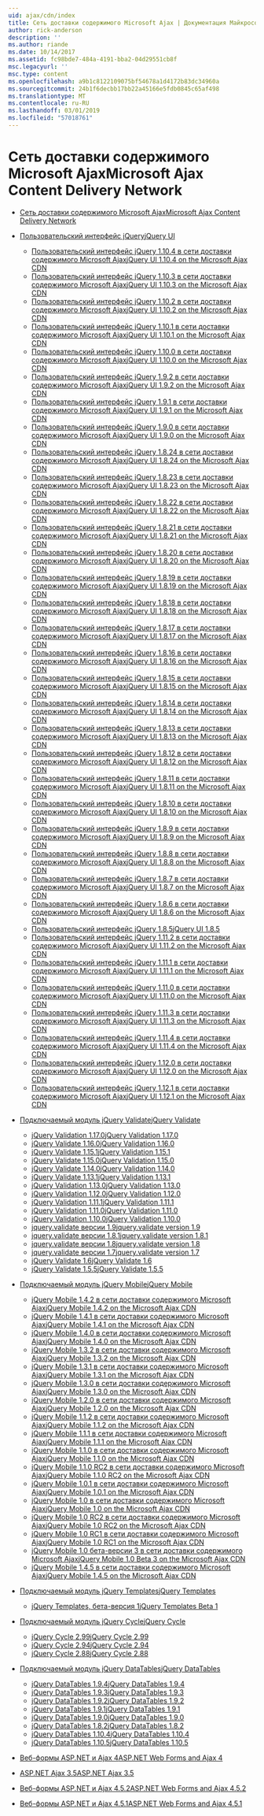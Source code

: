 ```yaml
---
uid: ajax/cdn/index
title: Сеть доставки содержимого Microsoft Ajax | Документация Майкрософт
author: rick-anderson
description: ''
ms.author: riande
ms.date: 10/14/2017
ms.assetid: fc98bde7-484a-4191-bba2-04d29551cb8f
msc.legacyurl: ''
msc.type: content
ms.openlocfilehash: a9b1c8122109075bf54678a1d4172b83dc34960a
ms.sourcegitcommit: 24b1f6decbb17bb22a45166e5fdb0845c65af498
ms.translationtype: MT
ms.contentlocale: ru-RU
ms.lasthandoff: 03/01/2019
ms.locfileid: "57018761"
---
```

<a name="microsoft-ajax-content-delivery-network"></a><span data-ttu-id="5c8ae-102">Сеть доставки содержимого Microsoft Ajax</span><span class="sxs-lookup"><span data-stu-id="5c8ae-102">Microsoft Ajax Content Delivery Network</span></span>
====================
- [<span data-ttu-id="5c8ae-103">Сеть доставки содержимого Microsoft Ajax</span><span class="sxs-lookup"><span data-stu-id="5c8ae-103">Microsoft Ajax Content Delivery Network</span></span>](overview.md)
- [<span data-ttu-id="5c8ae-104">Пользовательский интерфейс jQuery</span><span class="sxs-lookup"><span data-stu-id="5c8ae-104">jQuery UI</span></span>](jquery-ui/index.md)

    - [<span data-ttu-id="5c8ae-105">Пользовательский интерфейс jQuery 1.10.4 в сети доставки содержимого Microsoft Ajax</span><span class="sxs-lookup"><span data-stu-id="5c8ae-105">jQuery UI 1.10.4 on the Microsoft Ajax CDN</span></span>](jquery-ui/cdnjqueryui1104.md)
    - [<span data-ttu-id="5c8ae-106">Пользовательский интерфейс jQuery 1.10.3 в сети доставки содержимого Microsoft Ajax</span><span class="sxs-lookup"><span data-stu-id="5c8ae-106">jQuery UI 1.10.3 on the Microsoft Ajax CDN</span></span>](jquery-ui/cdnjqueryui1103.md)
    - [<span data-ttu-id="5c8ae-107">Пользовательский интерфейс jQuery 1.10.2 в сети доставки содержимого Microsoft Ajax</span><span class="sxs-lookup"><span data-stu-id="5c8ae-107">jQuery UI 1.10.2 on the Microsoft Ajax CDN</span></span>](jquery-ui/cdnjqueryui1102.md)
    - [<span data-ttu-id="5c8ae-108">Пользовательский интерфейс jQuery 1.10.1 в сети доставки содержимого Microsoft Ajax</span><span class="sxs-lookup"><span data-stu-id="5c8ae-108">jQuery UI 1.10.1 on the Microsoft Ajax CDN</span></span>](jquery-ui/cdnjqueryui1101.md)
    - [<span data-ttu-id="5c8ae-109">Пользовательский интерфейс jQuery 1.10.0 в сети доставки содержимого Microsoft Ajax</span><span class="sxs-lookup"><span data-stu-id="5c8ae-109">jQuery UI 1.10.0 on the Microsoft Ajax CDN</span></span>](jquery-ui/cdnjqueryui1100.md)
    - [<span data-ttu-id="5c8ae-110">Пользовательский интерфейс jQuery 1.9.2 в сети доставки содержимого Microsoft Ajax</span><span class="sxs-lookup"><span data-stu-id="5c8ae-110">jQuery UI 1.9.2 on the Microsoft Ajax CDN</span></span>](jquery-ui/cdnjqueryui192.md)
    - [<span data-ttu-id="5c8ae-111">Пользовательский интерфейс jQuery 1.9.1 в сети доставки содержимого Microsoft Ajax</span><span class="sxs-lookup"><span data-stu-id="5c8ae-111">jQuery UI 1.9.1 on the Microsoft Ajax CDN</span></span>](jquery-ui/cdnjqueryui191.md)
    - [<span data-ttu-id="5c8ae-112">Пользовательский интерфейс jQuery 1.9.0 в сети доставки содержимого Microsoft Ajax</span><span class="sxs-lookup"><span data-stu-id="5c8ae-112">jQuery UI 1.9.0 on the Microsoft Ajax CDN</span></span>](jquery-ui/cdnjqueryui190.md)
    - [<span data-ttu-id="5c8ae-113">Пользовательский интерфейс jQuery 1.8.24 в сети доставки содержимого Microsoft Ajax</span><span class="sxs-lookup"><span data-stu-id="5c8ae-113">jQuery UI 1.8.24 on the Microsoft Ajax CDN</span></span>](jquery-ui/cdnjqueryui1824.md)
    - [<span data-ttu-id="5c8ae-114">Пользовательский интерфейс jQuery 1.8.23 в сети доставки содержимого Microsoft Ajax</span><span class="sxs-lookup"><span data-stu-id="5c8ae-114">jQuery UI 1.8.23 on the Microsoft Ajax CDN</span></span>](jquery-ui/cdnjqueryui1823.md)
    - [<span data-ttu-id="5c8ae-115">Пользовательский интерфейс jQuery 1.8.22 в сети доставки содержимого Microsoft Ajax</span><span class="sxs-lookup"><span data-stu-id="5c8ae-115">jQuery UI 1.8.22 on the Microsoft Ajax CDN</span></span>](jquery-ui/cdnjqueryui1822.md)
    - [<span data-ttu-id="5c8ae-116">Пользовательский интерфейс jQuery 1.8.21 в сети доставки содержимого Microsoft Ajax</span><span class="sxs-lookup"><span data-stu-id="5c8ae-116">jQuery UI 1.8.21 on the Microsoft Ajax CDN</span></span>](jquery-ui/cdnjqueryui1821.md)
    - [<span data-ttu-id="5c8ae-117">Пользовательский интерфейс jQuery 1.8.20 в сети доставки содержимого Microsoft Ajax</span><span class="sxs-lookup"><span data-stu-id="5c8ae-117">jQuery UI 1.8.20 on the Microsoft Ajax CDN</span></span>](jquery-ui/cdnjqueryui1820.md)
    - [<span data-ttu-id="5c8ae-118">Пользовательский интерфейс jQuery 1.8.19 в сети доставки содержимого Microsoft Ajax</span><span class="sxs-lookup"><span data-stu-id="5c8ae-118">jQuery UI 1.8.19 on the Microsoft Ajax CDN</span></span>](jquery-ui/cdnjqueryui1819.md)
    - [<span data-ttu-id="5c8ae-119">Пользовательский интерфейс jQuery 1.8.18 в сети доставки содержимого Microsoft Ajax</span><span class="sxs-lookup"><span data-stu-id="5c8ae-119">jQuery UI 1.8.18 on the Microsoft Ajax CDN</span></span>](jquery-ui/cdnjqueryui1818.md)
    - [<span data-ttu-id="5c8ae-120">Пользовательский интерфейс jQuery 1.8.17 в сети доставки содержимого Microsoft Ajax</span><span class="sxs-lookup"><span data-stu-id="5c8ae-120">jQuery UI 1.8.17 on the Microsoft Ajax CDN</span></span>](jquery-ui/cdnjqueryui1817.md)
    - [<span data-ttu-id="5c8ae-121">Пользовательский интерфейс jQuery 1.8.16 в сети доставки содержимого Microsoft Ajax</span><span class="sxs-lookup"><span data-stu-id="5c8ae-121">jQuery UI 1.8.16 on the Microsoft Ajax CDN</span></span>](jquery-ui/cdnjqueryui1816.md)
    - [<span data-ttu-id="5c8ae-122">Пользовательский интерфейс jQuery 1.8.15 в сети доставки содержимого Microsoft Ajax</span><span class="sxs-lookup"><span data-stu-id="5c8ae-122">jQuery UI 1.8.15 on the Microsoft Ajax CDN</span></span>](jquery-ui/cdnjqueryui1815.md)
    - [<span data-ttu-id="5c8ae-123">Пользовательский интерфейс jQuery 1.8.14 в сети доставки содержимого Microsoft Ajax</span><span class="sxs-lookup"><span data-stu-id="5c8ae-123">jQuery UI 1.8.14 on the Microsoft Ajax CDN</span></span>](jquery-ui/cdnjqueryui1814.md)
    - [<span data-ttu-id="5c8ae-124">Пользовательский интерфейс jQuery 1.8.13 в сети доставки содержимого Microsoft Ajax</span><span class="sxs-lookup"><span data-stu-id="5c8ae-124">jQuery UI 1.8.13 on the Microsoft Ajax CDN</span></span>](jquery-ui/cdnjqueryui1813.md)
    - [<span data-ttu-id="5c8ae-125">Пользовательский интерфейс jQuery 1.8.12 в сети доставки содержимого Microsoft Ajax</span><span class="sxs-lookup"><span data-stu-id="5c8ae-125">jQuery UI 1.8.12 on the Microsoft Ajax CDN</span></span>](jquery-ui/cdnjqueryui1812.md)
    - [<span data-ttu-id="5c8ae-126">Пользовательский интерфейс jQuery 1.8.11 в сети доставки содержимого Microsoft Ajax</span><span class="sxs-lookup"><span data-stu-id="5c8ae-126">jQuery UI 1.8.11 on the Microsoft Ajax CDN</span></span>](jquery-ui/cdnjqueryui1811.md)
    - [<span data-ttu-id="5c8ae-127">Пользовательский интерфейс jQuery 1.8.10 в сети доставки содержимого Microsoft Ajax</span><span class="sxs-lookup"><span data-stu-id="5c8ae-127">jQuery UI 1.8.10 on the Microsoft Ajax CDN</span></span>](jquery-ui/cdnjqueryui1910.md)
    - [<span data-ttu-id="5c8ae-128">Пользовательский интерфейс jQuery 1.8.9 в сети доставки содержимого Microsoft Ajax</span><span class="sxs-lookup"><span data-stu-id="5c8ae-128">jQuery UI 1.8.9 on the Microsoft Ajax CDN</span></span>](jquery-ui/cdnjqueryui189.md)
    - [<span data-ttu-id="5c8ae-129">Пользовательский интерфейс jQuery 1.8.8 в сети доставки содержимого Microsoft Ajax</span><span class="sxs-lookup"><span data-stu-id="5c8ae-129">jQuery UI 1.8.8 on the Microsoft Ajax CDN</span></span>](jquery-ui/cdnjqueryui188.md)
    - [<span data-ttu-id="5c8ae-130">Пользовательский интерфейс jQuery 1.8.7 в сети доставки содержимого Microsoft Ajax</span><span class="sxs-lookup"><span data-stu-id="5c8ae-130">jQuery UI 1.8.7 on the Microsoft Ajax CDN</span></span>](jquery-ui/cdnjqueryui187.md)
    - [<span data-ttu-id="5c8ae-131">Пользовательский интерфейс jQuery 1.8.6 в сети доставки содержимого Microsoft Ajax</span><span class="sxs-lookup"><span data-stu-id="5c8ae-131">jQuery UI 1.8.6 on the Microsoft Ajax CDN</span></span>](jquery-ui/cdnjqueryui186.md)
    - [<span data-ttu-id="5c8ae-132">Пользовательский интерфейс jQuery 1.8.5</span><span class="sxs-lookup"><span data-stu-id="5c8ae-132">jQuery UI 1.8.5</span></span>](jquery-ui/cdnjqueryui185.md)
    - [<span data-ttu-id="5c8ae-133">Пользовательский интерфейс jQuery 1.11.2 в сети доставки содержимого Microsoft Ajax</span><span class="sxs-lookup"><span data-stu-id="5c8ae-133">jQuery UI 1.11.2 on the Microsoft Ajax CDN</span></span>](jquery-ui/cdnjqueryui1112.md)
    - [<span data-ttu-id="5c8ae-134">Пользовательский интерфейс jQuery 1.11.1 в сети доставки содержимого Microsoft Ajax</span><span class="sxs-lookup"><span data-stu-id="5c8ae-134">jQuery UI 1.11.1 on the Microsoft Ajax CDN</span></span>](jquery-ui/cdnjqueryui1111.md)
    - [<span data-ttu-id="5c8ae-135">Пользовательский интерфейс jQuery 1.11.0 в сети доставки содержимого Microsoft Ajax</span><span class="sxs-lookup"><span data-stu-id="5c8ae-135">jQuery UI 1.11.0 on the Microsoft Ajax CDN</span></span>](jquery-ui/cdnjqueryui1110.md)
    - [<span data-ttu-id="5c8ae-136">Пользовательский интерфейс jQuery 1.11.3 в сети доставки содержимого Microsoft Ajax</span><span class="sxs-lookup"><span data-stu-id="5c8ae-136">jQuery UI 1.11.3 on the Microsoft Ajax CDN</span></span>](jquery-ui/cdnjqueryui1113.md)
    - [<span data-ttu-id="5c8ae-137">Пользовательский интерфейс jQuery 1.11.4 в сети доставки содержимого Microsoft Ajax</span><span class="sxs-lookup"><span data-stu-id="5c8ae-137">jQuery UI 1.11.4 on the Microsoft Ajax CDN</span></span>](jquery-ui/cdnjqueryui1114.md)
    - [<span data-ttu-id="5c8ae-138">Пользовательский интерфейс jQuery 1.12.0 в сети доставки содержимого Microsoft Ajax</span><span class="sxs-lookup"><span data-stu-id="5c8ae-138">jQuery UI 1.12.0 on the Microsoft Ajax CDN</span></span>](jquery-ui/cdnjqueryui1120.md)
    - [<span data-ttu-id="5c8ae-139">Пользовательский интерфейс jQuery 1.12.1 в сети доставки содержимого Microsoft Ajax</span><span class="sxs-lookup"><span data-stu-id="5c8ae-139">jQuery UI 1.12.1 on the Microsoft Ajax CDN</span></span>](jquery-ui/cdnjqueryui1121.md)
- [<span data-ttu-id="5c8ae-140">Подключаемый модуль jQuery Validate</span><span class="sxs-lookup"><span data-stu-id="5c8ae-140">jQuery Validate</span></span>](jquery-validate/index.md)

    - [<span data-ttu-id="5c8ae-141">jQuery Validation 1.17.0</span><span class="sxs-lookup"><span data-stu-id="5c8ae-141">jQuery Validation 1.17.0</span></span>](jquery-validate/cdnjqueryvalidate1170.md)
    - [<span data-ttu-id="5c8ae-142">jQuery Validate 1.16.0</span><span class="sxs-lookup"><span data-stu-id="5c8ae-142">jQuery Validation 1.16.0</span></span>](jquery-validate/cdnjqueryvalidate1160.md)
    - [<span data-ttu-id="5c8ae-143">jQuery Validate 1.15.1</span><span class="sxs-lookup"><span data-stu-id="5c8ae-143">jQuery Validation 1.15.1</span></span>](jquery-validate/cdnjqueryvalidate1151.md)
    - [<span data-ttu-id="5c8ae-144">jQuery Validate 1.15.0</span><span class="sxs-lookup"><span data-stu-id="5c8ae-144">jQuery Validation 1.15.0</span></span>](jquery-validate/cdnjqueryvalidate1150.md)
    - [<span data-ttu-id="5c8ae-145">jQuery Validate 1.14.0</span><span class="sxs-lookup"><span data-stu-id="5c8ae-145">jQuery Validation 1.14.0</span></span>](jquery-validate/cdnjqueryvalidate1140.md)
    - [<span data-ttu-id="5c8ae-146">jQuery Validate 1.13.1</span><span class="sxs-lookup"><span data-stu-id="5c8ae-146">jQuery Validation 1.13.1</span></span>](jquery-validate/cdnjqueryvalidate1131.md)
    - [<span data-ttu-id="5c8ae-147">jQuery Validation 1.13.0</span><span class="sxs-lookup"><span data-stu-id="5c8ae-147">jQuery Validation 1.13.0</span></span>](jquery-validate/cdnjqueryvalidate1130.md)
    - [<span data-ttu-id="5c8ae-148">jQuery Validation 1.12.0</span><span class="sxs-lookup"><span data-stu-id="5c8ae-148">jQuery Validation 1.12.0</span></span>](jquery-validate/cdnjqueryvalidate1120.md)
    - [<span data-ttu-id="5c8ae-149">jQuery Validation 1.11.1</span><span class="sxs-lookup"><span data-stu-id="5c8ae-149">jQuery Validation 1.11.1</span></span>](jquery-validate/cdnjqueryvalidate1111.md)
    - [<span data-ttu-id="5c8ae-150">jQuery Validation 1.11.0</span><span class="sxs-lookup"><span data-stu-id="5c8ae-150">jQuery Validation 1.11.0</span></span>](jquery-validate/cdnjqueryvalidate111.md)
    - [<span data-ttu-id="5c8ae-151">jQuery Validation 1.10.0</span><span class="sxs-lookup"><span data-stu-id="5c8ae-151">jQuery Validation 1.10.0</span></span>](jquery-validate/cdnjqueryvalidate110.md)
    - [<span data-ttu-id="5c8ae-152">jquery.validate версии 1.9</span><span class="sxs-lookup"><span data-stu-id="5c8ae-152">jquery.validate version 1.9</span></span>](jquery-validate/cdnjqueryvalidate19.md)
    - [<span data-ttu-id="5c8ae-153">jquery.validate версии 1.8.1</span><span class="sxs-lookup"><span data-stu-id="5c8ae-153">jquery.validate version 1.8.1</span></span>](jquery-validate/cdnjqueryvalidate181.md)
    - [<span data-ttu-id="5c8ae-154">jquery.validate версии 1.8</span><span class="sxs-lookup"><span data-stu-id="5c8ae-154">jquery.validate version 1.8</span></span>](jquery-validate/cdnjqueryvalidate18.md)
    - [<span data-ttu-id="5c8ae-155">jquery.validate версии 1.7</span><span class="sxs-lookup"><span data-stu-id="5c8ae-155">jquery.validate version 1.7</span></span>](jquery-validate/cdnjqueryvalidate17.md)
    - [<span data-ttu-id="5c8ae-156">jQuery Validate 1.6</span><span class="sxs-lookup"><span data-stu-id="5c8ae-156">jQuery Validate 1.6</span></span>](jquery-validate/cdnjqueryvalidate16.md)
    - [<span data-ttu-id="5c8ae-157">jQuery Validate 1.5.5</span><span class="sxs-lookup"><span data-stu-id="5c8ae-157">jQuery Validate 1.5.5</span></span>](jquery-validate/cdnjqueryvalidate155.md)
- [<span data-ttu-id="5c8ae-158">Подключаемый модуль jQuery Mobile</span><span class="sxs-lookup"><span data-stu-id="5c8ae-158">jQuery Mobile</span></span>](jquery-mobile/index.md)

    - [<span data-ttu-id="5c8ae-159">jQuery Mobile 1.4.2 в сети доставки содержимого Microsoft Ajax</span><span class="sxs-lookup"><span data-stu-id="5c8ae-159">jQuery Mobile 1.4.2 on the Microsoft Ajax CDN</span></span>](jquery-mobile/cdnjquerymobile142.md)
    - [<span data-ttu-id="5c8ae-160">jQuery Mobile 1.4.1 в сети доставки содержимого Microsoft Ajax</span><span class="sxs-lookup"><span data-stu-id="5c8ae-160">jQuery Mobile 1.4.1 on the Microsoft Ajax CDN</span></span>](jquery-mobile/cdnjquerymobile141.md)
    - [<span data-ttu-id="5c8ae-161">jQuery Mobile 1.4.0 в сети доставки содержимого Microsoft Ajax</span><span class="sxs-lookup"><span data-stu-id="5c8ae-161">jQuery Mobile 1.4.0 on the Microsoft Ajax CDN</span></span>](jquery-mobile/cdnjquerymobile140.md)
    - [<span data-ttu-id="5c8ae-162">jQuery Mobile 1.3.2 в сети доставки содержимого Microsoft Ajax</span><span class="sxs-lookup"><span data-stu-id="5c8ae-162">jQuery Mobile 1.3.2 on the Microsoft Ajax CDN</span></span>](jquery-mobile/cdnjquerymobile132.md)
    - [<span data-ttu-id="5c8ae-163">jQuery Mobile 1.3.1 в сети доставки содержимого Microsoft Ajax</span><span class="sxs-lookup"><span data-stu-id="5c8ae-163">jQuery Mobile 1.3.1 on the Microsoft Ajax CDN</span></span>](jquery-mobile/cdnjquerymobile131.md)
    - [<span data-ttu-id="5c8ae-164">jQuery Mobile 1.3.0 в сети доставки содержимого Microsoft Ajax</span><span class="sxs-lookup"><span data-stu-id="5c8ae-164">jQuery Mobile 1.3.0 on the Microsoft Ajax CDN</span></span>](jquery-mobile/cdnjquerymobile130.md)
    - [<span data-ttu-id="5c8ae-165">jQuery Mobile 1.2.0 в сети доставки содержимого Microsoft Ajax</span><span class="sxs-lookup"><span data-stu-id="5c8ae-165">jQuery Mobile 1.2.0 on the Microsoft Ajax CDN</span></span>](jquery-mobile/cdnjquerymobile120.md)
    - [<span data-ttu-id="5c8ae-166">jQuery Mobile 1.1.2 в сети доставки содержимого Microsoft Ajax</span><span class="sxs-lookup"><span data-stu-id="5c8ae-166">jQuery Mobile 1.1.2 on the Microsoft Ajax CDN</span></span>](jquery-mobile/cdnjquerymobile112.md)
    - [<span data-ttu-id="5c8ae-167">jQuery Mobile 1.1.1 в сети доставки содержимого Microsoft Ajax</span><span class="sxs-lookup"><span data-stu-id="5c8ae-167">jQuery Mobile 1.1.1 on the Microsoft Ajax CDN</span></span>](jquery-mobile/cdnjquerymobile111.md)
    - [<span data-ttu-id="5c8ae-168">jQuery Mobile 1.1.0 в сети доставки содержимого Microsoft Ajax</span><span class="sxs-lookup"><span data-stu-id="5c8ae-168">jQuery Mobile 1.1.0 on the Microsoft Ajax CDN</span></span>](jquery-mobile/cdnjquerymobile110.md)
    - [<span data-ttu-id="5c8ae-169">jQuery Mobile 1.1.0 RC2 в сети доставки содержимого Microsoft Ajax</span><span class="sxs-lookup"><span data-stu-id="5c8ae-169">jQuery Mobile 1.1.0 RC2 on the Microsoft Ajax CDN</span></span>](jquery-mobile/cdnjquerymobile110rc2.md)
    - [<span data-ttu-id="5c8ae-170">jQuery Mobile 1.0.1 в сети доставки содержимого Microsoft Ajax</span><span class="sxs-lookup"><span data-stu-id="5c8ae-170">jQuery Mobile 1.0.1 on the Microsoft Ajax CDN</span></span>](jquery-mobile/cdnjquerymobile101.md)
    - [<span data-ttu-id="5c8ae-171">jQuery Mobile 1.0 в сети доставки содержимого Microsoft Ajax</span><span class="sxs-lookup"><span data-stu-id="5c8ae-171">jQuery Mobile 1.0 on the Microsoft Ajax CDN</span></span>](jquery-mobile/cdnjquerymobile10.md)
    - [<span data-ttu-id="5c8ae-172">jQuery Mobile 1.0 RC2 в сети доставки содержимого Microsoft Ajax</span><span class="sxs-lookup"><span data-stu-id="5c8ae-172">jQuery Mobile 1.0 RC2 on the Microsoft Ajax CDN</span></span>](jquery-mobile/cdnjquerymobile10rc2.md)
    - [<span data-ttu-id="5c8ae-173">jQuery Mobile 1.0 RC1 в сети доставки содержимого Microsoft Ajax</span><span class="sxs-lookup"><span data-stu-id="5c8ae-173">jQuery Mobile 1.0 RC1 on the Microsoft Ajax CDN</span></span>](jquery-mobile/cdnjquerymobile10rc1.md)
    - [<span data-ttu-id="5c8ae-174">jQuery Mobile 1.0 бета-версии 3 в сети доставки содержимого Microsoft Ajax</span><span class="sxs-lookup"><span data-stu-id="5c8ae-174">jQuery Mobile 1.0 Beta 3 on the Microsoft Ajax CDN</span></span>](jquery-mobile/cdnjquerymobile10b3.md)
    - [<span data-ttu-id="5c8ae-175">jQuery Mobile 1.4.5 в сети доставки содержимого Microsoft Ajax</span><span class="sxs-lookup"><span data-stu-id="5c8ae-175">jQuery Mobile 1.4.5 on the Microsoft Ajax CDN</span></span>](jquery-mobile/cdnjquerymobile145.md)
- [<span data-ttu-id="5c8ae-176">Подключаемый модуль jQuery Templates</span><span class="sxs-lookup"><span data-stu-id="5c8ae-176">jQuery Templates</span></span>](jquery-templates/index.md)

    - [<span data-ttu-id="5c8ae-177">jQuery Templates, бета-версия 1</span><span class="sxs-lookup"><span data-stu-id="5c8ae-177">jQuery Templates Beta 1</span></span>](jquery-templates/cdnjquerytemplatesbeta1.md)
- [<span data-ttu-id="5c8ae-178">Подключаемый модуль jQuery Cycle</span><span class="sxs-lookup"><span data-stu-id="5c8ae-178">jQuery Cycle</span></span>](jquery-cycle/index.md)

    - [<span data-ttu-id="5c8ae-179">jQuery Cycle 2.99</span><span class="sxs-lookup"><span data-stu-id="5c8ae-179">jQuery Cycle 2.99</span></span>](jquery-cycle/cdnjquerycycle299.md)
    - [<span data-ttu-id="5c8ae-180">jQuery Cycle 2.94</span><span class="sxs-lookup"><span data-stu-id="5c8ae-180">jQuery Cycle 2.94</span></span>](jquery-cycle/cdnjquerycycle294.md)
    - [<span data-ttu-id="5c8ae-181">jQuery Cycle 2.88</span><span class="sxs-lookup"><span data-stu-id="5c8ae-181">jQuery Cycle 2.88</span></span>](jquery-cycle/cdnjquerycycle288.md)
- [<span data-ttu-id="5c8ae-182">Подключаемый модуль jQuery DataTables</span><span class="sxs-lookup"><span data-stu-id="5c8ae-182">jQuery DataTables</span></span>](jquery-datatables/index.md)

    - [<span data-ttu-id="5c8ae-183">jQuery DataTables 1.9.4</span><span class="sxs-lookup"><span data-stu-id="5c8ae-183">jQuery DataTables 1.9.4</span></span>](jquery-datatables/cdnjquerydatatables194.md)
    - [<span data-ttu-id="5c8ae-184">jQuery DataTables 1.9.3</span><span class="sxs-lookup"><span data-stu-id="5c8ae-184">jQuery DataTables 1.9.3</span></span>](jquery-datatables/cdnjquerydatatables193.md)
    - [<span data-ttu-id="5c8ae-185">jQuery DataTables 1.9.2</span><span class="sxs-lookup"><span data-stu-id="5c8ae-185">jQuery DataTables 1.9.2</span></span>](jquery-datatables/cdnjquerydatatables192.md)
    - [<span data-ttu-id="5c8ae-186">jQuery DataTables 1.9.1</span><span class="sxs-lookup"><span data-stu-id="5c8ae-186">jQuery DataTables 1.9.1</span></span>](jquery-datatables/cdnjquerydatatables191.md)
    - [<span data-ttu-id="5c8ae-187">jQuery DataTables 1.9.0</span><span class="sxs-lookup"><span data-stu-id="5c8ae-187">jQuery DataTables 1.9.0</span></span>](jquery-datatables/cdnjquerydatatables190.md)
    - [<span data-ttu-id="5c8ae-188">jQuery DataTables 1.8.2</span><span class="sxs-lookup"><span data-stu-id="5c8ae-188">jQuery DataTables 1.8.2</span></span>](jquery-datatables/cdnjquerydatatables182.md)
    - [<span data-ttu-id="5c8ae-189">jQuery DataTables 1.10.4</span><span class="sxs-lookup"><span data-stu-id="5c8ae-189">jQuery DataTables 1.10.4</span></span>](jquery-datatables/cdnjquerydatatables104.md)
    - [<span data-ttu-id="5c8ae-190">jQuery DataTables 1.10.5</span><span class="sxs-lookup"><span data-stu-id="5c8ae-190">jQuery DataTables 1.10.5</span></span>](jquery-datatables/cdnjquerydatatables105.md)
- [<span data-ttu-id="5c8ae-191">Веб-формы ASP.NET и Ajax 4</span><span class="sxs-lookup"><span data-stu-id="5c8ae-191">ASP.NET Web Forms and Ajax 4</span></span>](cdnajax4.md)
- [<span data-ttu-id="5c8ae-192">ASP.NET Ajax 3.5</span><span class="sxs-lookup"><span data-stu-id="5c8ae-192">ASP.NET Ajax 3.5</span></span>](cdnajax35.md)
- [<span data-ttu-id="5c8ae-193">Веб-формы ASP.NET и Ajax 4.5.2</span><span class="sxs-lookup"><span data-stu-id="5c8ae-193">ASP.NET Web Forms and Ajax 4.5.2</span></span>](cdnajax452.md)
- [<span data-ttu-id="5c8ae-194">Веб-формы ASP.NET и Ajax 4.5.1</span><span class="sxs-lookup"><span data-stu-id="5c8ae-194">ASP.NET Web Forms and Ajax 4.5.1</span></span>](cdnajax451.md)
